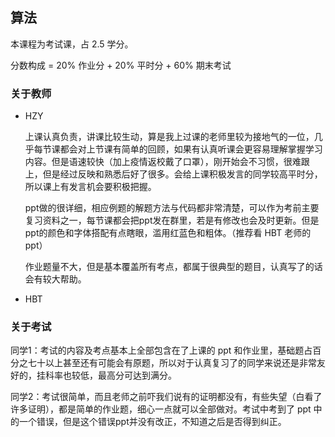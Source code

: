 ## 算法

本课程为考试课，占 2.5 学分。

分数构成 = 20% 作业分 + 20% 平时分 + 60% 期末考试

### 关于教师

- HZY

  上课认真负责，讲课比较生动，算是我上过课的老师里较为接地气的一位，几乎每节课都会对上节课有简单的回顾，如果有认真听课会更容易理解掌握学习内容。但是语速较快（加上疫情返校戴了口罩），刚开始会不习惯，很难跟上，但是经过反映和熟悉后好了很多。会给上课积极发言的同学较高平时分，所以课上有发言机会要积极把握。

  ppt做的很详细，相应例题的解题方法与代码都非常清楚，可以作为考前主要复习资料之一，每节课都会把ppt发在群里，若是有修改也会及时更新。但是ppt的颜色和字体搭配有点瞎眼，滥用红蓝色和粗体。（推荐看 HBT 老师的ppt）

  作业题量不大，但是基本覆盖所有考点，都属于很典型的题目，认真写了的话会有较大帮助。

- HBT

### 关于考试

同学1：考试的内容及考点基本上全部包含在了上课的 ppt 和作业里，基础题占百分之七十以上甚至还有可能会有原题，所以对于认真复习了的同学来说还是非常友好的，挂科率也较低，最高分可达到满分。

同学2：考试很简单，而且老师之前吓我们说有的证明都没有，有些失望（白看了许多证明），都是简单的作业题，细心一点就可以全部做对。考试中考到了 ppt 中的一个错误，但是这个错误ppt并没有改正，不知道之后是否得到纠正。